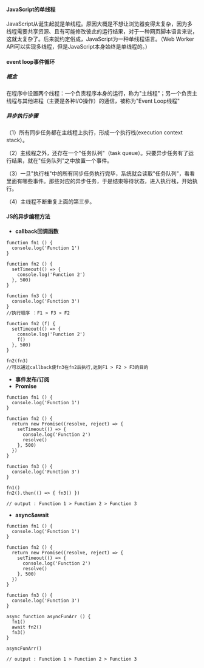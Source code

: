 #### JavaScript的单线程

JavaScript从诞生起就是单线程。原因大概是不想让浏览器变得太复杂，因为多线程需要共享资源、且有可能修改彼此的运行结果，对于一种网页脚本语言来说，这就太复杂了。后来就约定俗成，JavaScript为一种单线程语言。（Web Worker API可以实现多线程，但是JavaScript本身始终是单线程的。）

#### event loop事件循环

##### 概念

在程序中设置两个线程：一个负责程序本身的运行，称为"主线程"；另一个负责主线程与其他进程（主要是各种I/O操作）的通信，被称为"Event Loop线程"

##### 异步执行步骤

（1）所有同步任务都在主线程上执行，形成一个执行栈\(execution context stack）。

（2）主线程之外，还存在一个"任务队列"（task queue）。只要异步任务有了运行结果，就在"任务队列"之中放置一个事件。

（3）一旦"执行栈"中的所有同步任务执行完毕，系统就会读取"任务队列"，看看里面有哪些事件。那些对应的异步任务，于是结束等待状态，进入执行栈，开始执行。

（4）主线程不断重复上面的第三步。

#### JS的异步编程方法

* **callback回调函数**

```
function fn1 () {
  console.log('Function 1')
}

function fn2 () {
  setTimeout(() => {
    console.log('Function 2')
  }, 500)
}

function fn3 () {
  console.log('Function 3')
}
//执行顺序 ：F1 > F3 > F2
```

```
function fn2 (f) {
  setTimeout(() => {
    console.log('Function 2')
    f()
  }, 500)
}

fn2(fn3)
//可以通过callback使fn3在fn2后执行,达到F1 > F2 > F3的目的
```

* **事件发布/订阅**
* **Promise**

```
function fn1 () {
  console.log('Function 1')
}

function fn2 () {
  return new Promise((resolve, reject) => {
    setTimeout(() => {
      console.log('Function 2')
      resolve()
    }, 500)
  })
}

function fn3 () {
  console.log('Function 3')
}
```

```
fn1()
fn2().then(() => { fn3() })

// output : Function 1 > Function 2 > Function 3
```

* **async&await**

```
function fn1 () {
  console.log('Function 1')
}

function fn2 () {
  return new Promise((resolve, reject) => {
    setTimeout(() => {
      console.log('Function 2')
      resolve()
    }, 500)
  })
}

function fn3 () {
  console.log('Function 3')
}

async function asyncFunArr () {
  fn1()
  await fn2()
  fn3()
}

asyncFunArr()

// output : Function 1 > Function 2 > Function 3
```



